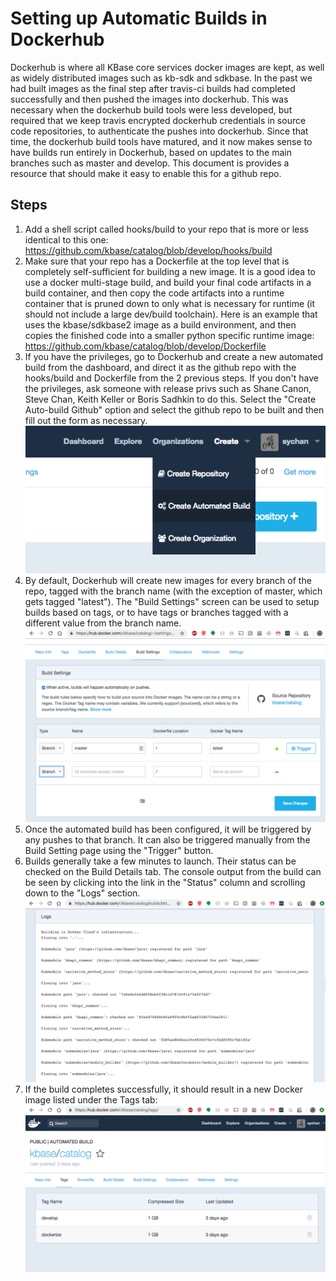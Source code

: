 # Setting up Automatic Builds in Dockerhub

Dockerhub is where all KBase core services docker images are kept, as well as widely distributed images such as kb-sdk and sdkbase. In the past we had built images as the final step after travis-ci builds had completed successfully and then pushed the images into dockerhub. This was necessary when the dockerhub build tools were less developed, but required that we keep travis encrypted dockerhub credentials in source code repositories, to authenticate the pushes into dockerhub. Since that time, the dockerhub build tools have matured, and it now makes sense to have builds run entirely in Dockerhub, based on updates to the main branches such as master and develop. This document is provides a resource that should make it easy to enable this for a github repo.

## Steps ##

1. Add a shell script called hooks/build to your repo that is more or less identical to this one: https://github.com/kbase/catalog/blob/develop/hooks/build
1. Make sure that your repo has a Dockerfile at the top level that is completely self-sufficient for building a new image. It is a good idea to use a docker multi-stage build, and build your final code artifacts in a build container, and then copy the code artifacts into a runtime container that is pruned down to only what is necessary for runtime (it should not include a large dev/build toolchain). Here is an example that uses the kbase/sdkbase2 image as a build environment, and then copies the finished code into a smaller python specific runtime image: https://github.com/kbase/catalog/blob/develop/Dockerfile
1. If you have the privileges, go to Dockerhub and create a new automated build from the dashboard, and direct it as the github repo with the hooks/build and Dockerfile from the 2 previous steps. If you don't have the privileges, ask someone with release privs such as Shane Canon, Steve Chan, Keith Keller or Boris Sadhkin to do this. Select the "Create Auto-build Github" option and select the github repo to be built and then fill out the form as necessary.   
![Create Automated Build Menu](images/CreateAutoBuildDHub.png)  
1. By default, Dockerhub will create new images for every branch of the repo, tagged with the branch name (with the exception of master, which gets tagged "latest"). The "Build Settings" screen can be used to setup builds based on tags, or to have tags or branches tagged with a different value from the branch name.  
![Mapping from Branches or Tags to image tag](images/DockerhubBranch2Tag.png)
1. Once the automated build has been configured, it will be triggered by any pushes to that branch. It can also be triggered manually from the Build Setting page using the "Trigger" button.
1. Builds generally take a few minutes to launch. Their status can be checked on the Build Details tab. The console output from the build can be seen by clicking into the link in the "Status" column and scrolling down to the "Logs" section.  
![Dockerhub build status](images/DockerhubBuildStatus.png)
1. If the build completes successfully, it should result in a new Docker image listed under the Tags tab:  
![Dockerhub image tags](images/DockerhubImageTags.png)